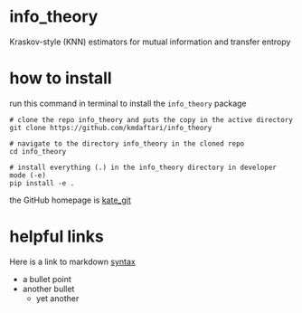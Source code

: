 # info_theory
Kraskov-style (KNN) estimators for mutual information and transfer entropy

# how to install
run this command in terminal to install the `info_theory` package

```
# clone the repo info_theory and puts the copy in the active directory
git clone https://github.com/kmdaftari/info_theory 

# navigate to the directory info_theory in the cloned repo
cd info_theory

# install everything (.) in the info_theory directory in developer mode (-e)
pip install -e .
```

the GitHub homepage is [kate_git](https://github.com/kmdaftari/info_theory)

# helpful links
Here is a link to markdown [syntax](https://www.markdownguide.org/basic-syntax/)
* a bullet point
* another bullet
    * yet another